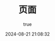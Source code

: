---
pageComponent:
  name: Catalogue
  data:
    path: 02.个人简历
    imgUrl: /img/ui.png
    description: 基本信息、学习经历、从业经历、研究方向等
title: 页面
date: 2024-08-21 21:08:32
permalink: /ui/
sidebar: false
article: false
comment: false
editLink: false
author: 
  name: lisheng
  link: https://github.com/LiShengG
---